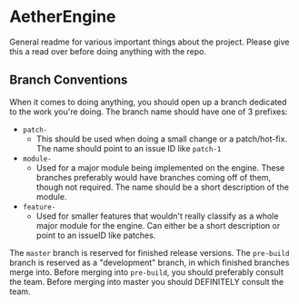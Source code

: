 # AetherEngine
General readme for various important things about the project.
Please give this a read over before doing anything with the repo.
## Branch Conventions
When it comes to doing anything, you should open up a branch dedicated to the work you're doing.
The branch name should have one of 3 prefixes:
* `patch-`
	* This should be used when doing a small change or a patch/hot-fix. The name should point to an issue ID like `patch-1`
* `module-`
	* Used for a major module being implemented on the engine. These branches preferably would have branches coming off of them, though not required. The name should be a short description of the module.
* `feature-`
	* Used for smaller features that wouldn't really classify as a whole major module for the engine. Can either be a short description or point to an issueID like patches.

The `master` branch is reserved for finished release versions.
The `pre-build` branch is reserved as a "development" branch, in which finished branches merge into.
Before merging into `pre-build`, you should preferably consult the team.
Before merging into master you should DEFINITELY consult the team.
